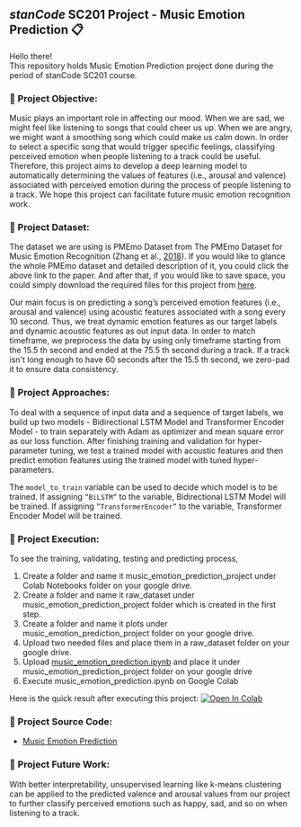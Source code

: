## *stanCode* SC201 Project - Music Emotion Prediction :clipboard:
Hello there!\
This repository holds Music Emotion Prediction project done during the period of stanCode SC201 course.


### :pushpin: Project Objective:

  Music plays an important role in affecting our mood. When we are sad, we might feel like listening to songs that could cheer us up. When we are angry, we might want a smoothing song which could make us calm down. In order to select a specific song that would trigger specific feelings, classifying perceived emotion when people listening to a track could be useful. Therefore, this project aims to develop a deep learning model to automatically determining the values of features (i.e., arousal and valence) associated with perceived emotion during the process of people listening to a track. We hope this project can facilitate future music emotion recognition work.

### :pushpin: Project Dataset:

  The dataset we are using is PMEmo Dataset from The PMEmo Dataset for Music Emotion Recognition (Zhang et al., [2018](https://dl.acm.org/doi/10.1145/3206025.3206037)).
If you would like to glance the whole PMEmo dataset and detailed description of it, you could click the above link to the paper. And after that, if you would like to save space, you could simply download the required files for this project from [here](https://drive.google.com/drive/folders/1JqynbSCXSBRhln9YsHI72FSYHPlTkadl?usp=share_link). 

  Our main focus is on predicting a song’s perceived emotion features (i.e., arousal and valence) using acoustic features associated with a song every 10 second. Thus, we treat dynamic emotion features as our target labels and dynamic acoustic features as out input data. In order to match timeframe, we preprocess the data by using only timeframe starting from the 15.5 th second and ended at the 75.5 th second during a track. If a track isn't long enough to have 60 seconds after the 15.5 th second, we zero-pad it to ensure data consistency. 

### :pushpin: Project Approaches:

  To deal with a sequence of input data and a sequence of target labels, we build up two models - Bidirectional LSTM Model and Transformer Encoder Model - to train separately with Adam as optimizer and mean square error as our loss function. After finishing training and validation for hyper-parameter tuning, we test a trained model with acoustic features and then predict emotion features using the trained model with tuned hyper-parameters. 

  The `model_to_train` variable can be used to decide which model is to be trained. If assigning `”BiLSTM”` to the variable, Bidirectional LSTM Model will be trained. If assigning `”TransformerEncoder”` to the variable, Transformer Encoder Model will be trained.

### :pushpin: Project Execution:

   To see the training, validating, testing and predicting process,
1. Create a folder and name it music_emotion_prediction_project under Colab Notebooks folder on your google drive.
2. Create a folder and name it raw_dataset under music_emotion_prediction_project folder which is created in the first step.
3. Create a folder and name it plots under music_emotion_prediction_project folder on your google drive.
4. Upload two needed files and place them in a raw_dataset folder on your google drive. 
5. Upload [music_emotion_prediction.ipynb](https://github.com/CharleneChar/stanCodeSC201Projects/blob/main/music_emotion_prediction.ipynb) and place it under music_emotion_prediction_project folder on your google drive
6. Execute music_emotion_prediction.ipynb on Google Colab

  Here is the quick result after executing this project:
[![Open In Colab](https://colab.research.google.com/assets/colab-badge.svg)](https://colab.research.google.com/github/CharleneChar/stanCodeSC201Projects/blob/main/music_emotion_prediction.ipynb)

### :pushpin: Project Source Code:
  * [Music Emotion Prediction](https://github.com/CharleneChar/stanCodeSC201Projects/blob/main/music_emotion_prediction.ipynb)

### :pushpin: Project Future Work:

  With better interpretability, unsupervised learning like k-means clustering can be applied to the predicted valence and arousal values from our project to further classify perceived emotions such as happy, sad, and so on when listening to a track.
